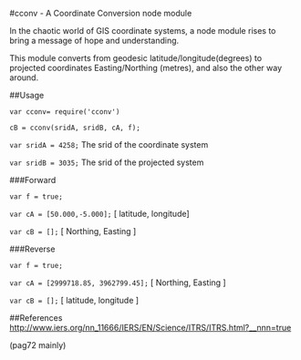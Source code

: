 #cconv - A Coordinate Conversion node module

In the chaotic world of GIS coordinate systems, a node module rises to bring a message of hope and understanding.

This module converts from geodesic latitude/longitude(degrees) to projected coordinates Easting/Northing (metres), and also the other way around.

##Usage

`var cconv= require('cconv')`

`cB = cconv(sridA, sridB, cA, f);`

`var sridA = 4258;` The srid of the coordinate system 

`var sridB = 3035;` The srid of the projected system

###Forward

`var f = true;`

`var cA = [50.000,-5.000];` [ latitude, longitude]

`var cB = [];` [ Northing, Easting ]

###Reverse

`var f = true;`

`var cA = [2999718.85, 3962799.45];` [ Northing, Easting ]

`var cB = [];` [ latitude, longitude ]


##References
http://www.iers.org/nn_11666/IERS/EN/Science/ITRS/ITRS.html?__nnn=true

(pag72 mainly)





